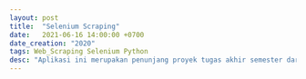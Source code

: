 ```yaml
---
layout: post
title:  "Selenium Scraping"
date:   2021-06-16 14:00:00 +0700
date_creation: "2020"
tags: Web_Scraping Selenium Python
desc: "Aplikasi ini merupakan penunjang proyek tugas akhir semester dari mata kuliah <i>Data Mining</i> untuk menghasilkan file HTML beserta atribut-atribut lainnya untuk diproses pada aplikasi TF-IDF."
---
```

